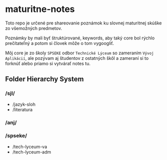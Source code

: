 # maturitne-notes
Toto repo je určené pre shareovanie poznámok ku slovnej maturitnej skúške zo všemožných predmetov.

Poznámky by mali byť štruktúrované, keywords, aby taký core bol rýchlo prečítateľný a potom si človek môže o tom vygoogliť.

Môj core je zo školy ``SPSEKE`` odbor ``Technické Lýceum`` so zameraním ``Vývoj Aplikácií``, ale pozývam aj študentov z ostatných škôl a zameraní si to
forknúť alebo priamo si vytvárať notes tu.

## Folder Hierarchy System
### /sjl/
  - /jazyk-sloh
  - /literatura
  
### /anj/

### /spseke/
  - /tech-lyceum-va
  - /tech-lyceum-adm
